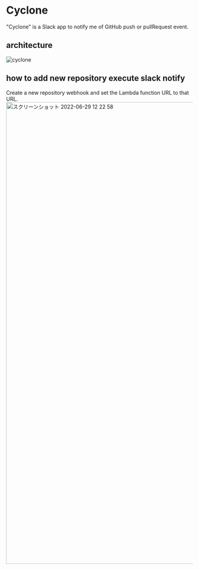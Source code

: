 # Cyclone

"Cyclone" is a Slack app to notify me of GitHub push or pullRequest event.

## architecture
![cyclone](https://user-images.githubusercontent.com/56684832/176158215-a18f6f97-63c7-4c64-afac-2dcc1117d2f3.png)

## how to add new repository execute slack notify
Create a new repository webhook and set the Lambda function URL to that URL.<br/>
<img width="1247" alt="スクリーンショット 2022-06-29 12 22 58" src="https://user-images.githubusercontent.com/56684832/176344764-1bcebb65-18a9-4f23-ba6d-f53aa08b45e8.png">
